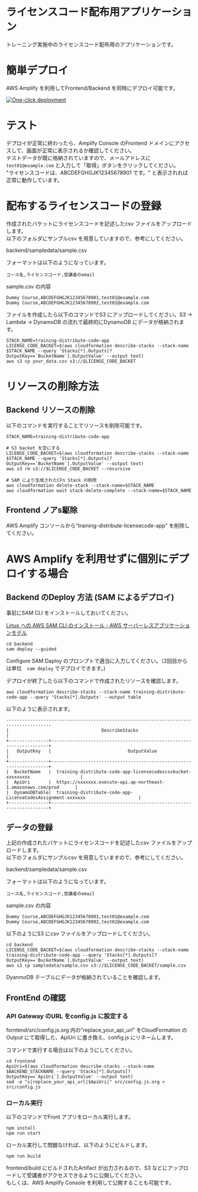 # ライセンスコード配布用アプリケーション

トレーニング実施中のライセンスコード配布用のアプリケーションです。

# 簡単デプロイ

AWS Amplify を利用してFrontend/Backend を同時にデプロイ可能です。

[![One-click deployment](https://oneclick.amplifyapp.com/button.svg)](https://console.aws.amazon.com/amplify/home#/deploy?repo=https://github.com/tomofuminijo/training-distribute-licensecode-app)


# テスト

デプロイが正常に終わったら、Amplify Console のFrontend ドメインにアクセスして、画面が正常に表示されるか確認してください。  
テストデータが既に格納されていますので、メールアドレスに `test01@example.com` と入力して「取得」ボタンをクリックしてください。  
"ライセンスコードは、ABCDEFGHGJK12345678901 です。" と表示されれば正常に動作しています。

# 配布するライセンスコードの登録


作成されたバケットにライセンスコードを記述したcsv ファイルをアップロードします。  
以下のフォルダにサンプルcsv を用意していますので、参考にしてください。

backend/sampledata/sample.csv

フォーマットは以下のようになっています。

```
コース名,ライセンスコード,受講者のemail
```

sample.csv の内容
```
Dummy Course,ABCDEFGHGJK12345678901,test01@example.com
Dummy Course,ABCDEFGHGJK12345678902,test02@example.com
```

ファイルを作成したら以下のコマンドでS3 にアップロードしてください。S3 -> Lambda -> DynamoDB の流れで最終的にDynamoDB にデータが格納されます。

```
STACK_NAME=training-distribute-code-app
LICENSE_CODE_BACKET=$(aws cloudformation describe-stacks --stack-name $STACK_NAME --query 'Stacks[*].Outputs[?OutputKey==`BucketName`].OutputValue' --output text)
aws s3 cp your_data.csv s3://$LICENSE_CODE_BACKET
```

# リソースの削除方法

## Backend リソースの削除
以下のコマンドを実行することでリソースを削除可能です。

```
STACK_NAME=training-distribute-code-app

# S3 backet を空にする
LICENSE_CODE_BACKET=$(aws cloudformation describe-stacks --stack-name $STACK_NAME --query 'Stacks[*].Outputs[?OutputKey==`BucketName`].OutputValue' --output text)
aws s3 rm s3://$LICENSE_CODE_BACKET --recursive

# SAM により生成されたCFn Stack の削除
aws cloudformation delete-stack --stack-name=$STACK_NAME
aws cloudformation wait stack-delete-complete --stack-name=$STACK_NAME
```

## Frontend ノアs駆除
AWS Amplify コンソールから"training-distribute-licensecode-app" を削除してください。



# AWS Amplify を利用せずに個別にデプロイする場合

## Backend のDeploy 方法 (SAM によるデプロイ)

事前にSAM CLI をインストールしておいてください。  

[Linux への AWS SAM CLI のインストール - AWS サーバーレスアプリケーションモデル](https://docs.aws.amazon.com/ja_jp/serverless-application-model/latest/developerguide/serverless-sam-cli-install-linux.html)

```
cd backend
sam deploy --guided
```

Configure SAM Daploy のプロンプトで適当に入力してください。（2回目からは単位　`sam deploy` でデプロイできます。)


デプロイが終了したら以下のコマンドで作成されたリソースを確認します。

```
aws cloudformation describe-stacks --stack-name training-distribute-code-app --query 'Stacks[*].Outputs' --output table

```

以下のように表示されます。

```
---------------------------------------------------------------------------------------
|                                   DescribeStacks                                    |
+---------------+---------------------------------------------------------------------+
|   OutputKey   |                             OutputValue                             |
+---------------+---------------------------------------------------------------------+
|  BucketName   |  training-distribute-code-app-licensecodescsvbucket-xxxxxxxxx                   |
|  ApiUri       |  https://xxxxxxx.execute-api.ap-northeast-1.amazonaws.com/prod      |
|  DynamoDBTable|  training-distribute-code-app-LicenseCodesAssignment-xxxxxxx                    |
+---------------+---------------------------------------------------------------------+
```

## データの登録

上記の作成されたバケットにライセンスコードを記述したcsv ファイルをアップロードします。  
以下のフォルダにサンプルcsv を用意していますので、参考にしてください。

backend/sampledata/sample.csv

フォーマットは以下のようになっています。

```
コース名,ライセンスコード,受講者のemail
```

sample.csv の内容
```
Dummy Course,ABCDEFGHGJK12345678901,test01@example.com
Dummy Course,ABCDEFGHGJK12345678902,test02@example.com
```

以下のようにS3 にcsv ファイルをアップロードしてください。

```
cd backend
LICENSE_CODE_BACKET=$(aws cloudformation describe-stacks --stack-name training-distribute-code-app --query 'Stacks[*].Outputs[?OutputKey==`BucketName`].OutputValue' --output text)
aws s3 cp sampledata/sample.csv s3://$LICENSE_CODE_BACKET/sample.csv
```

DyanmoDB テーブルにデータが格納されていることを確認します。


## FrontEnd の確認

### API Gateway のURL をconfig.js に設定する

forntend/src/config.js.org 内の"replace_your_api_url" をCloudFormation のOutput にて取得した、ApiUri に書き換え、config.js にリネームします。

コマンドで実行する場合は以下のようにしてください。

```
cd frontend
ApiUri=$(aws cloudformation describe-stacks --stack-name $BACKEND_STACKNAME --query 'Stacks[*].Outputs[?OutputKey==`ApiUri`].OutputValue' --output text)
sed -e "s|replace_your_api_url|$ApiUri|" src/config.js.org > src/config.js
```

### ローカル実行

以下のコマンドでFront アプリをローカル実行します。

```
npm install
npm run start
```

ローカル実行して問題なければ、以下のようにビルドします。
```
npm run build
```

frontend/build にビルドされたArtifact が出力されるので、S3 などにアップロードして受講者がアクセスできるように公開してください。  
もしくは、AWS Amplify Console を利用して公開することも可能です。

